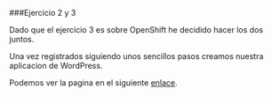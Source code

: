 ###Ejercicio 2 y 3

[enlace]:https://ejercicioiv-rubenadrados.rhcloud.com/

Dado que el ejercicio 3 es sobre OpenShift he decidido hacer los dos juntos.

Una vez registrados siguiendo unos sencillos pasos creamos nuestra aplicacion de WordPress.

Podemos ver la pagina en el siguiente [enlace].